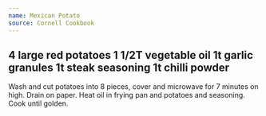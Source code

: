 ```yaml
---
name: Mexican Potato
source: Cornell Cookbook
---
```

4 large red potatoes
1 1/2T vegetable oil
1t garlic granules
1t steak seasoning
1t chilli powder
---
Wash and cut potatoes into 8 pieces, cover and microwave for 7 minutes on high.  Drain on paper.  Heat oil in frying pan and potatoes and seasoning.  Cook until golden.

